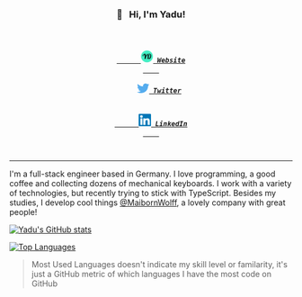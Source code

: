 <h3 align="center">👋 &nbsp; Hi, I'm Yadu!</h3>

<h5 align="center">
  <code>
    <a href="https://www.linkedin.com/in/yadullah-duman-601594137/" title="Website">
      <img width="22" src="https://github.com/yduman/yduman/blob/master/assets/website.png">&nbsp;Website
    </a>
  </code>
  <code>
    <a href="https://twitter.com/proxyduman" title="Twitter Profile"><img width="22" src="https://github.com/yduman/yduman/blob/master/assets/twitter.svg">&nbsp;Twitter</a>
  </code>
  <code>
    <a href="https://www.linkedin.com/in/yadullah-duman-601594137/" title="LinkedIn Profile">
      <img width="22" src="https://github.com/yduman/yduman/blob/master/assets/linkedin.svg">&nbsp;LinkedIn
    </a>
  </code>
</h5>

<!-- <p align="center">
  <a href="https://yduman.github.io">Website</a> •
  <a href="https://twitter.com/proxyduman">Twitter</a> •
  <a href="https://www.linkedin.com/in/yadullah-duman-601594137/">LinkedIn</a>
</p> -->

---

I'm a full-stack engineer based in Germany. I love programming, a good coffee and collecting dozens of mechanical keyboards. I work with a variety of technologies, but recently trying to stick with TypeScript. Besides my studies, I develop cool things [@MaibornWolff](https://www.maibornwolff.de/), a lovely company with great people!

[![Yadu's GitHub stats](https://github-readme-stats.vercel.app/api?username=yduman&count_private=true&show_icons=true&theme=dracula)](https://github.com/yduman)

[![Top Languages](https://github-readme-stats.vercel.app/api/top-langs/?username=yduman&layout=compact&theme=dracula)](https://github.com/yduman)

> Most Used Languages doesn't indicate my skill level or familarity, it's just a GitHub metric of which languages I have the most code on GitHub